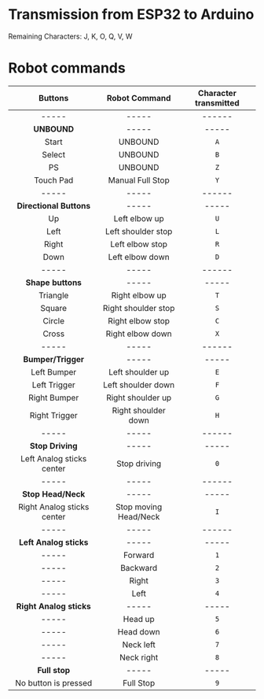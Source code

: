 # Transmission from ESP32 to Arduino
Remaining Characters:
J, K, O, Q, V, W
# Robot commands
| **Buttons** | **Robot Command** | **Character transmitted** |
|     :---:     |       :---:       |   :---:    |
| ----- | ----- | ------ |
| **UNBOUND** | ----- | ----- |
| Start | UNBOUND | `A` |
| Select | UNBOUND | `B` |
| PS | UNBOUND | `Z` |
| Touch Pad | Manual Full Stop | `Y` |
| ----- | ----- | ------ |
| **Directional Buttons** | ----- | ----- |
| Up | Left elbow up | `U` |
| Left | Left shoulder stop | `L` |
| Right | Left elbow stop | `R` |
| Down | Left elbow down | `D` |
| ----- | ----- | ------ |
| **Shape buttons** | ----- | ----- |
| Triangle | Right elbow up | `T` |
| Square | Right shoulder stop | `S` |
| Circle | Right elbow stop | `C` |
| Cross | Right elbow down | `X` |
| ----- | ----- | ------ |
| **Bumper/Trigger** | ----- | ----- |
| Left Bumper | Left shoulder up | `E` |
| Left Trigger | Left shoulder down | `F` |
| Right Bumper | Right shoulder up | `G` |
| Right Trigger | Right shoulder down | `H` |
| ----- | ----- | ------ |
| **Stop Driving** | ----- | ----- |
| Left Analog sticks center | Stop driving | `0` |
| ----- | ----- | ------ |
| **Stop Head/Neck** | ----- | ----- |
| Right Analog sticks center | Stop moving Head/Neck | `I` |
| ----- | ----- | ------ |
| **Left Analog sticks** | ----- | ----- |
| ----- | Forward | `1` |
| ----- | Backward | `2` |
| ----- | Right | `3` |
| ----- | Left | `4` |
| **Right Analog sticks** | ----- | ----- |
| ----- | Head up | `5` |
| ----- | Head down | `6` |
| ----- | Neck left | `7` |
| ----- | Neck right | `8` |
| **Full stop** | ----- | ----- |
| No button is pressed | Full Stop | `9` |